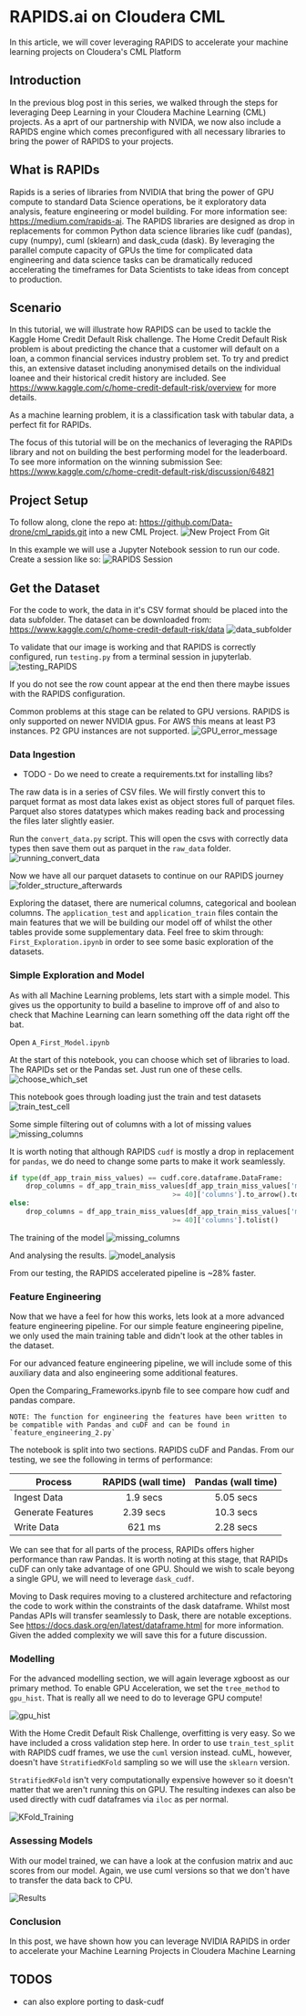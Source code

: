 # RAPIDS.ai on Cloudera CML

In this article, we will cover leveraging RAPIDS to accelerate your machine learning projects on Cloudera's CML Platform

## Introduction

In the previous blog post in this series, we walked through the steps for leveraging Deep Learning in your Cloudera Machine Learning (CML) projects. As a aprt of our partnership with NVIDA, we now also include a RAPIDS engine which comes preconfigured with all necessary libraries to bring the power of RAPIDS to your projects.

## What is RAPIDs

Rapids is a series of libraries from NVIDIA that bring the power of GPU compute to standard Data Science operations, be it exploratory data analysis, feature engineering or model building. For more information see: <https://medium.com/rapids-ai>. The RAPIDS libraries are designed as drop in replacements for common Python data science libraries like cudf (pandas), cupy (numpy), cuml (sklearn) and dask_cuda (dask). By leveraging the parallel compute capacity of GPUs the time for complicated data engineering and data science tasks can be dramatically reduced accelerating the timeframes for Data Scientists to take ideas from concept to production.
## Scenario

In this tutorial, we will illustrate how RAPIDS can be used to tackle the Kaggle Home Credit Default Risk challenge. The Home Credit Default Risk problem is about predicting the chance that a customer will default on a loan, a common financial services industry problem set. To try and predict this, an extensive dataset including anonymised details on the individual loanee and their historical credit history are included. See https://www.kaggle.com/c/home-credit-default-risk/overview for more details.

As a machine learning problem, it is a classification task with tabular data, a perfect fit for RAPIDs.

The focus of this tutorial will be on the mechanics of leveraging the RAPIDs library and not on building the best performing model for the leaderboard. To see more information on the winning submission See: https://www.kaggle.com/c/home-credit-default-risk/discussion/64821

## Project Setup

To follow along, clone the repo at: https://github.com/Data-drone/cml_rapids.git into a new CML Project. 
![New Project From Git](images/CreateProject.png)

In this example we will use a Jupyter Notebook session to run our code. Create a session like so:
![RAPIDS Session](images/)

## Get the Dataset

For the code to work, the data in it's CSV format should be placed into the data subfolder. The dataset can be downloaded from: https://www.kaggle.com/c/home-credit-default-risk/data
![data_subfolder](images/data_folder.png)

To validate that our image is working and that RAPIDS is correctly configured, run `testing.py` from a terminal session in jupyterlab.
![testing_RAPIDS](images/testing_rapids.gif)

If you do not see the row count appear at the end then there maybe issues with the RAPIDS configuration.

Common problems at this stage can be related to GPU versions. RAPIDS is only supported on newer NVIDIA gpus. For AWS this means at least P3 instances. P2 GPU instances are not supported.
![GPU_error_message](images/old_gpu.png)
### Data Ingestion

* TODO - Do we need to create a requirements.txt for installing libs?

The raw data is in a series of CSV files. We will firstly convert this to parquet format as most data lakes exist as object stores full of parquet files. Parquet also stores datatypes which makes reading back and processing the files later slightly easier.

Run the `convert_data.py` script. This will open the csvs with correctly data types then save them out as parquet in the `raw_data` folder. 
![running_convert_data](images/convert_data.gif)

Now we have all our parquet datasets to continue on our RAPIDS journey
![folder_structure_afterwards](images/processed_data.png)

Exploring the dataset, there are numerical columns, categorical and boolean columns. The `application_test` and `application_train` files contain the main features that we will be building our model off of whilst the other tables provide some supplementary data. Feel free to skim through: `First_Exploration.ipynb` in order to see some basic exploration of the datasets. 

### Simple Exploration and Model

As with all Machine Learning problems, lets start with a simple model. This gives us the opportunity to build a baseline to improve off of and also to check that Machine Learning can learn something off the data right off the bat.

Open `A_First_Model.ipynb`

At the start of this notebook, you can choose which set of libraries to load.
The RAPIDs set or the Pandas set. Just run one of these cells.
![choose_which_set](images/Choose_version.gif)

This notebook goes through loading just the train and test datasets
![train_test_cell](images/load_data.png)

Some simple filtering out of columns with a lot of missing values
![missing_columns](images/Check_Missing.gif)

It is worth noting that although RAPIDS `cudf` is mostly a drop in replacement for `pandas`, we do need to change some parts to make it work seamlessly.

```python
if type(df_app_train_miss_values) == cudf.core.dataframe.DataFrame:
    drop_columns = df_app_train_miss_values[df_app_train_miss_values['missing percent'] \
                                        >= 40]['columns'].to_arrow().to_pylist()
else:
    drop_columns = df_app_train_miss_values[df_app_train_miss_values['missing percent'] \
                                        >= 40]['columns'].tolist()
```

The training of the model
![missing_columns](images/Training_Model_Jupyter.gif)

And analysing the results.
![model_analysis](images/Feature_Importances.png)

From our testing, the RAPIDS accelerated pipeline is ~28% faster.
### Feature Engineering

Now that we have a feel for how this works, lets look at a more advanced feature engineering pipeline.
For our simple feature engineering pipeline, we only used the main training table and didn't look at the other tables in the dataset.

For our advanced feature engineering pipeline, we will include some of this auxiliary data and also engineering some additional features.

Open the Comparing_Frameworks.ipynb file to see compare how cudf and pandas compare.

    NOTE: The function for engineering the features have been written to be compatible with Pandas and cuDF and can be found in `feature_engineering_2.py` 

The notebook is split into two sections. RAPIDS cuDF and Pandas.
From our testing, we see the following in terms of performance:

| Process        | RAPIDS (wall time) | Pandas (wall time)  |
| ------------- |:-------------:| :-----:|
| Ingest Data      | 1.9 secs | 5.05 secs |
| Generate Features      | 2.39 secs | 10.3 secs |
| Write Data | 621 ms | 2.28 secs |

We can see that for all parts of the process, RAPIDs offers higher performance than raw Pandas. It is worth noting at this stage, that RAPIDs cuDF can only take advantage of one GPU. Should we wish to scale beyong a single GPU, we will need to leverage `dask_cudf`.

Moving to Dask requires moving to a clustered architecture and refactoring the code to work within the constraints of the dask dataframe. Whilst most Pandas APIs will transfer seamlessly to Dask, there are notable exceptions. See https://docs.dask.org/en/latest/dataframe.html for more information. Given the added complexity we will save this for a future discussion.

### Modelling

For the advanced modelling section, we will again leverage xgboost as our primary method. To enable GPU Acceleration, we set the `tree_method` to `gpu_hist`. That is really all we need to do to leverage GPU compute!

![gpu_hist](images/gpu_hist.png)


With the Home Credit Default Risk Challenge, overfitting is very easy. So we have included a cross validation step here. In order to use `train_test_split` with RAPIDS cudf frames, we use the `cuml` version instead. cuML, however, doesn't have `StratifiedKFold` sampling so we will use the `sklearn` version.

`StratifiedKFold` isn't very computationally expensive however so it doesn't matter that we aren't running this on GPU. The resulting indexes can also be used directly with cudf dataframes via `iloc` as per normal.

![KFold_Training](images/KFold_Training.gif)

### Assessing Models

With our model trained, we can have a look at the confusion matrix and auc scores from our model. Again, we use cuml versions so that we don't have to transfer the data back to CPU.

![Results](images/Results.png)

### Conclusion

In this post, we have shown how you can leverage NVIDIA RAPIDS in order to accelerate your Machine Learning Projects in Cloudera Machine Learning

## TODOS

- can also explore porting to dask-cudf
